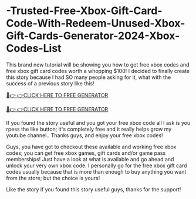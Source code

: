 # -Trusted-Free-Xbox-Gift-Card-Code-With-Redeem-Unused-Xbox-Gift-Cards-Generator-2024-Xbox-Codes-List
This brand new tutorial will be showing you how to get free xbox codes and free xbox gift card codes worth a whopping $100! I decided to finally create this story because I had SO many people asking for it, what with the success of a previous story like this!

[🔴👉 👉CLICK HERE TO FREE GENERATOR](https://www.footlogix.com/Footlogix/media/Before-and-After/allnewgiftcardarafat.html)

[🔴👉 👉CLICK HERE TO FREE GENERATOR](https://www.footlogix.com/Footlogix/media/Before-and-After/allnewgiftcardarafat.html)

If you found the story useful and you got your free xbox code all I ask is you rpess the like button; it's completely free and it really helps grow my youtube channel..
Thanks guys, and enjoy your free xbox codes!

Guys, you have got to checkout these available and working free xbox codes; you can get free xbox games, gift cards and/or game pass memberships! Just have a look at what is available and go ahead and unlock your very own xbox code. I personally go for the free xbox gift card codes usually because that is more than enough to buy anything you want from the store; but the choice is yours!

Like the story if you found this story useful guys, thanks for the support!
